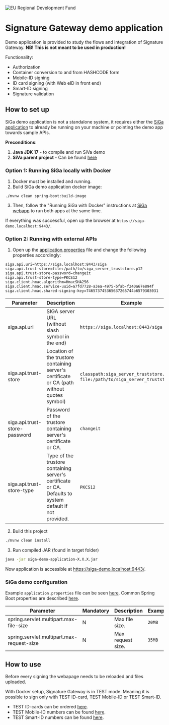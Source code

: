 ![EU Regional Development Fund](docs/img/EL_Regionaalarengu_Fond_horisontaalne-vaike.jpeg)

# Signature Gateway demo application

Demo application is provided to study the flows and integration of Signature Gateway. **NB! This is not meant to be used
in production!**

Functionality:

* Authorization
* Container conversion to and from HASHCODE form
* Mobile-ID signing
* ID card signing (with Web eID in front end)
* Smart-ID signing
* Signature validation

## How to set up

SiGa demo application is not a standalone system, it requires either
the [SiGa application](https://github.com/open-eid/SiGa) to already be running on your machine or pointing the demo app
towards sample APIs.

**Preconditions**:

1. **Java JDK 17** - to compile and run SiVa demo
2. **SiVa parent project** - Can be found [here](https://github.com/open-eid/SiGa)

### Option 1: Running SiGa locally with Docker

1. Docker must be installed and running.
2. Build SiGa demo application docker image:
```
./mvnw clean spring-boot:build-image
```
3. Then, follow the "Running SiGa with Docker" instructions at [SiGa webapp](https://github.com/open-eid/SiGa) to run both apps at the same
time.

If everything was successful, open up the browser at `https://siga-demo.localhost:9443/`.

### Option 2: Running with external APIs

1. Open up the
   [application.properties](https://github.com/open-eid/SiGa-demo-application/blob/master/src/main/resources/application.properties)
   file and change the following properties accordingly:

```
siga.api.uri=https://siga.localhost:8443/siga
siga.api.trust-store=file:/path/to/siga_server_truststore.p12
siga.api.trust-store-password=changeit
siga.api.trust-store-type=PKCS12
siga.client.hmac.algorithm=HmacSHA256
siga.client.hmac.service-uuid=a7fd7728-a3ea-4975-bfab-f240a67e894f
siga.client.hmac.shared-signing-key=746573745365637265744b6579303031
```

| Parameter           | Description | Example |
|---------------------|-------------|---------|
| siga.api.uri        | SIGA server URL (without slash symbol in the end) | `https://siga.localhost:8443/siga` |
| siga.api.trust-store | Location of the trustore containing server's certificate or CA (path without quotes symbol) | `classpath:siga_server_truststore.p12` or `file:/path/to/siga_server_truststore.p12` |
| siga.api.trust-store-password | Password of the trustore containing server's certificate or CA. | `changeit` |
| siga.api.trust-store-type | Type of the trustore containing server's certificate or CA. Defaults to system default if not provided. | `PKCS12` |

2. Build this project

```bash
./mvnw clean install
```

3. Run compiled JAR (found in target folder)

```bash
java -jar siga-demo-application-X.X.X.jar
```

Now application is accessible at https://siga-demo.localhost:9443/.

### SiGa demo configuration

Example `application.properties` file can be seen [here](src/main/resources/application.properties).
Common Spring Boot properties are
described [here](https://docs.spring.io/spring-boot/docs/2.7.8/reference/html/application-properties.html).

| Parameter                                 | Mandatory | Description       | Example |
|-------------------------------------------|-----------|-------------------|---------|
| spring.servlet.multipart.max-file-size    | N         | Max file size.    | `20MB`  |
| spring.servlet.multipart.max-request-size | N         | Max request size. | `35MB`  |

## How to use

Before every signing the webapage needs to be reloaded and files uploaded.

With Docker setup, Signature Gateway is in TEST mode. Meaning it is possible to sign only with TEST ID-card, TEST
Mobile-ID or TEST Smart-ID.

* TEST ID-cards can be ordered [here](https://www.skidsolutions.eu/teenused/testkaardid/).
* TEST Mobile-ID numbers can be
  found [here](https://github.com/SK-EID/MID/wiki/Test-number-for-automated-testing-in-DEMO).
* TEST Smart-ID numbers can be
  found [here](https://github.com/SK-EID/smart-id-documentation/wiki/Environment-technical-parameters#test-accounts-for-automated-testing).

